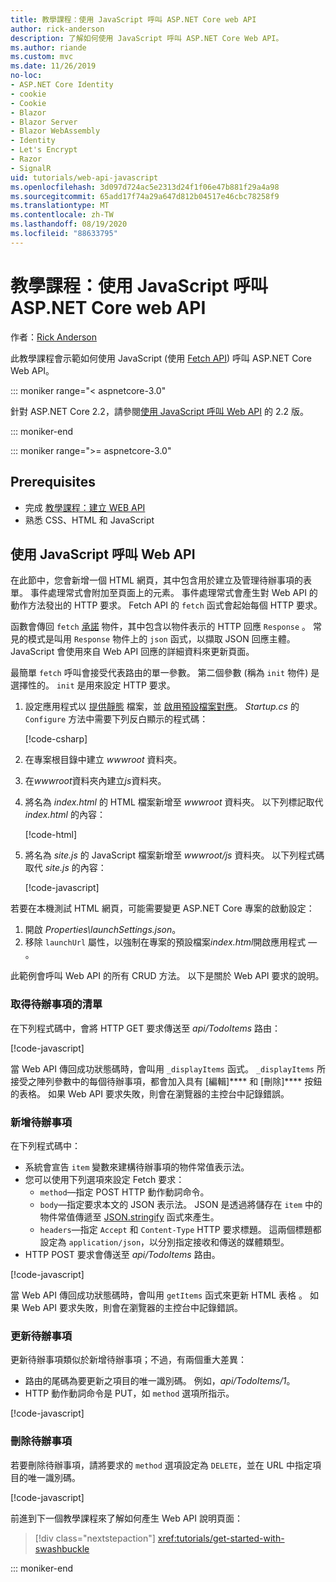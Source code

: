 ```yaml
---
title: 教學課程：使用 JavaScript 呼叫 ASP.NET Core web API
author: rick-anderson
description: 了解如何使用 JavaScript 呼叫 ASP.NET Core Web API。
ms.author: riande
ms.custom: mvc
ms.date: 11/26/2019
no-loc:
- ASP.NET Core Identity
- cookie
- Cookie
- Blazor
- Blazor Server
- Blazor WebAssembly
- Identity
- Let's Encrypt
- Razor
- SignalR
uid: tutorials/web-api-javascript
ms.openlocfilehash: 3d097d724ac5e2313d24f1f06e47b881f29a4a98
ms.sourcegitcommit: 65add17f74a29a647d812b04517e46cbc78258f9
ms.translationtype: MT
ms.contentlocale: zh-TW
ms.lasthandoff: 08/19/2020
ms.locfileid: "88633795"
---
```

# <a name="tutorial-call-an-aspnet-core-web-api-with-javascript"></a>教學課程：使用 JavaScript 呼叫 ASP.NET Core web API

作者：[Rick Anderson](https://twitter.com/RickAndMSFT)

此教學課程會示範如何使用 JavaScript (使用 [Fetch API](https://developer.mozilla.org/docs/Web/API/Fetch_API)) 呼叫 ASP.NET Core Web API。

::: moniker range="< aspnetcore-3.0"

針對 ASP.NET Core 2.2，請參閱[使用 JavaScript 呼叫 Web API](xref:tutorials/first-web-api#call-the-web-api-with-javascript) 的 2.2 版。

::: moniker-end

::: moniker range=">= aspnetcore-3.0"

## <a name="prerequisites"></a>Prerequisites

* 完成 [教學課程：建立 WEB API](xref:tutorials/first-web-api)
* 熟悉 CSS、HTML 和 JavaScript

## <a name="call-the-web-api-with-javascript"></a>使用 JavaScript 呼叫 Web API

在此節中，您會新增一個 HTML 網頁，其中包含用於建立及管理待辦事項的表單。 事件處理常式會附加至頁面上的元素。 事件處理常式會產生對 Web API 的動作方法發出的 HTTP 要求。 Fetch API 的 `fetch` 函式會起始每個 HTTP 要求。

函數會傳回 `fetch` [承諾](https://developer.mozilla.org/docs/Web/JavaScript/Reference/Global_Objects/Promise) 物件，其中包含以物件表示的 HTTP 回應 `Response` 。 常見的模式是叫用 `Response` 物件上的 `json` 函式，以擷取 JSON 回應主體。 JavaScript 會使用來自 Web API 回應的詳細資料來更新頁面。

最簡單 `fetch` 呼叫會接受代表路由的單一參數。 第二個參數 (稱為 `init` 物件) 是選擇性的。 `init` 是用來設定 HTTP 要求。

1. 設定應用程式以 [提供靜態](/dotnet/api/microsoft.aspnetcore.builder.staticfileextensions.usestaticfiles#Microsoft_AspNetCore_Builder_StaticFileExtensions_UseStaticFiles_Microsoft_AspNetCore_Builder_IApplicationBuilder_) 檔案，並 [啟用預設檔案對應](/dotnet/api/microsoft.aspnetcore.builder.defaultfilesextensions.usedefaultfiles#Microsoft_AspNetCore_Builder_DefaultFilesExtensions_UseDefaultFiles_Microsoft_AspNetCore_Builder_IApplicationBuilder_)。 *Startup.cs* 的 `Configure` 方法中需要下列反白顯示的程式碼：

    [!code-csharp[](first-web-api/samples/3.0/TodoApi/StartupJavaScript.cs?highlight=8-9&name=snippet_configure)]

1. 在專案根目錄中建立 *wwwroot* 資料夾。

1. 在*wwwroot*資料夾內建立*js*資料夾。

1. 將名為 *index.html* 的 HTML 檔案新增至 *wwwroot* 資料夾。 以下列標記取代 *index.html* 的內容：

    [!code-html[](first-web-api/samples/3.0/TodoApi/wwwroot/index.html)]

1. 將名為 *site.js* 的 JavaScript 檔案新增至 *wwwroot/js* 資料夾。 以下列程式碼取代 *site.js* 的內容：

    [!code-javascript[](first-web-api/samples/3.0/TodoApi/wwwroot/js/site.js?name=snippet_SiteJs)]

若要在本機測試 HTML 網頁，可能需要變更 ASP.NET Core 專案的啟動設定：

1. 開啟 *Properties\launchSettings.json*。
1. 移除 `launchUrl` 屬性，以強制在專案的預設檔案*index.html*開啟應用程式 &mdash; 。

此範例會呼叫 Web API 的所有 CRUD 方法。 以下是關於 Web API 要求的說明。

### <a name="get-a-list-of-to-do-items"></a>取得待辦事項的清單

在下列程式碼中，會將 HTTP GET 要求傳送至 *api/TodoItems* 路由：

[!code-javascript[](first-web-api/samples/3.0/TodoApi/wwwroot/js/site.js?name=snippet_GetItems)]

當 Web API 傳回成功狀態碼時，會叫用 `_displayItems` 函式。 `_displayItems` 所接受之陣列參數中的每個待辦事項，都會加入具有 [編輯]**** 和 [刪除]**** 按鈕的表格。 如果 Web API 要求失敗，則會在瀏覽器的主控台中記錄錯誤。

### <a name="add-a-to-do-item"></a>新增待辦事項

在下列程式碼中：

* 系統會宣告 `item` 變數來建構待辦事項的物件常值表示法。
* 您可以使用下列選項來設定 Fetch 要求：
  * `method`&mdash;指定 POST HTTP 動作動詞命令。
  * `body`&mdash;指定要求本文的 JSON 表示法。 JSON 是透過將儲存在 `item` 中的物件常值傳遞至 [JSON.stringify](https://developer.mozilla.org/docs/Web/JavaScript/Reference/Global_Objects/JSON/stringify) 函式來產生。
  * `headers`&mdash;指定 `Accept` 和 `Content-Type` HTTP 要求標題。 這兩個標題都設定為 `application/json`，以分別指定接收和傳送的媒體類型。
* HTTP POST 要求會傳送至 *api/TodoItems* 路由。

[!code-javascript[](first-web-api/samples/3.0/TodoApi/wwwroot/js/site.js?name=snippet_AddItem)]

當 Web API 傳回成功狀態碼時，會叫用 `getItems` 函式來更新 HTML 表格 。 如果 Web API 要求失敗，則會在瀏覽器的主控台中記錄錯誤。

### <a name="update-a-to-do-item"></a>更新待辦事項

更新待辦事項類似於新增待辦事項；不過，有兩個重大差異：

* 路由的尾碼為要更新之項目的唯一識別碼。 例如，*api/TodoItems/1*。
* HTTP 動作動詞命令是 PUT，如 `method` 選項所指示。

[!code-javascript[](first-web-api/samples/3.0/TodoApi/wwwroot/js/site.js?name=snippet_UpdateItem)]

### <a name="delete-a-to-do-item"></a>刪除待辦事項

若要刪除待辦事項，請將要求的 `method` 選項設定為 `DELETE`，並在 URL 中指定項目的唯一識別碼。

[!code-javascript[](first-web-api/samples/3.0/TodoApi/wwwroot/js/site.js?name=snippet_DeleteItem)]

前進到下一個教學課程來了解如何產生 Web API 說明頁面：

> [!div class="nextstepaction"]
> <xref:tutorials/get-started-with-swashbuckle>

::: moniker-end
